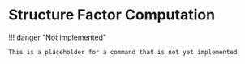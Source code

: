 # Structure Factor Computation

!!! danger "Not implemented"
    
    This is a placeholder for a command that is not yet implemented
